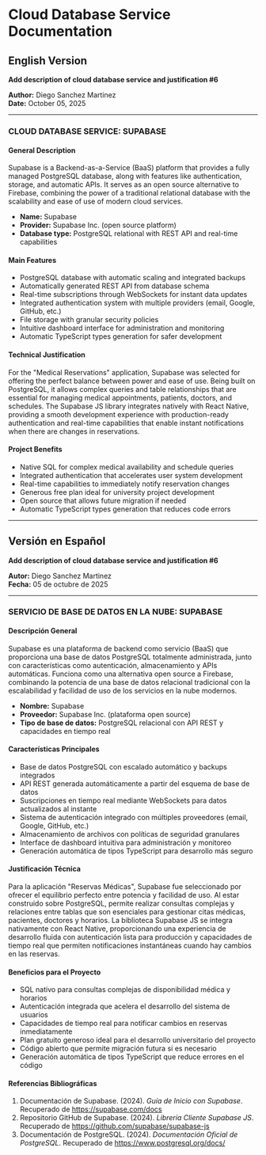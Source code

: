 # Cloud Database Service Documentation

## English Version

**Add description of cloud database service and justification #6**

**Author:** Diego Sanchez Martinez  
**Date:** October 05, 2025

---

### CLOUD DATABASE SERVICE: SUPABASE

#### General Description

Supabase is a Backend-as-a-Service (BaaS) platform that provides a fully managed PostgreSQL database, along with features like authentication, storage, and automatic APIs. It serves as an open source alternative to Firebase, combining the power of a traditional relational database with the scalability and ease of use of modern cloud services.

- **Name:** Supabase
- **Provider:** Supabase Inc. (open source platform)
- **Database type:** PostgreSQL relational with REST API and real-time capabilities

#### Main Features

- PostgreSQL database with automatic scaling and integrated backups
- Automatically generated REST API from database schema
- Real-time subscriptions through WebSockets for instant data updates
- Integrated authentication system with multiple providers (email, Google, GitHub, etc.)
- File storage with granular security policies
- Intuitive dashboard interface for administration and monitoring
- Automatic TypeScript types generation for safer development

#### Technical Justification

For the "Medical Reservations" application, Supabase was selected for offering the perfect balance between power and ease of use. Being built on PostgreSQL, it allows complex queries and table relationships that are essential for managing medical appointments, patients, doctors, and schedules. The Supabase JS library integrates natively with React Native, providing a smooth development experience with production-ready authentication and real-time capabilities that enable instant notifications when there are changes in reservations.

#### Project Benefits

- Native SQL for complex medical availability and schedule queries
- Integrated authentication that accelerates user system development
- Real-time capabilities to immediately notify reservation changes
- Generous free plan ideal for university project development
- Open source that allows future migration if needed
- Automatic TypeScript types generation that reduces code errors

---

## Versión en Español

**Add description of cloud database service and justification #6**

**Autor:** Diego Sanchez Martinez  
**Fecha:** 05 de octubre de 2025

---

### SERVICIO DE BASE DE DATOS EN LA NUBE: SUPABASE

#### Descripción General

Supabase es una plataforma de backend como servicio (BaaS) que proporciona una base de datos PostgreSQL totalmente administrada, junto con características como autenticación, almacenamiento y APIs automáticas. Funciona como una alternativa open source a Firebase, combinando la potencia de una base de datos relacional tradicional con la escalabilidad y facilidad de uso de los servicios en la nube modernos.

- **Nombre:** Supabase
- **Proveedor:** Supabase Inc. (plataforma open source)
- **Tipo de base de datos:** PostgreSQL relacional con API REST y capacidades en tiempo real

#### Características Principales

- Base de datos PostgreSQL con escalado automático y backups integrados
- API REST generada automáticamente a partir del esquema de base de datos
- Suscripciones en tiempo real mediante WebSockets para datos actualizados al instante
- Sistema de autenticación integrado con múltiples proveedores (email, Google, GitHub, etc.)
- Almacenamiento de archivos con políticas de seguridad granulares
- Interface de dashboard intuitiva para administración y monitoreo
- Generación automática de tipos TypeScript para desarrollo más seguro

#### Justificación Técnica

Para la aplicación "Reservas Médicas", Supabase fue seleccionado por ofrecer el equilibrio perfecto entre potencia y facilidad de uso. Al estar construido sobre PostgreSQL, permite realizar consultas complejas y relaciones entre tablas que son esenciales para gestionar citas médicas, pacientes, doctores y horarios. La biblioteca Supabase JS se integra nativamente con React Native, proporcionando una experiencia de desarrollo fluida con autenticación lista para producción y capacidades de tiempo real que permiten notificaciones instantáneas cuando hay cambios en las reservas.

#### Beneficios para el Proyecto

- SQL nativo para consultas complejas de disponibilidad médica y horarios
- Autenticación integrada que acelera el desarrollo del sistema de usuarios
- Capacidades de tiempo real para notificar cambios en reservas inmediatamente
- Plan gratuito generoso ideal para el desarrollo universitario del proyecto
- Código abierto que permite migración futura si es necesario
- Generación automática de tipos TypeScript que reduce errores en el código

#### Referencias Bibliográficas

1. Documentación de Supabase. (2024). _Guía de Inicio con Supabase_. Recuperado de https://supabase.com/docs
2. Repositorio GitHub de Supabase. (2024). _Librería Cliente Supabase JS_. Recuperado de https://github.com/supabase/supabase-js
3. Documentación de PostgreSQL. (2024). _Documentación Oficial de PostgreSQL_. Recuperado de https://www.postgresql.org/docs/
